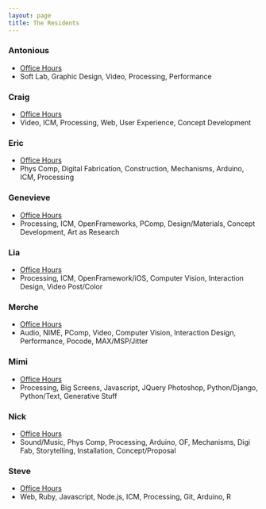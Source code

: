 ```yaml
---
layout: page
title: The Residents
---
```


### Antonious
- [Office Hours](https://www.google.com/calendar/selfsched?sstoken=UUpWU0ZtY0RMbkphfGRlZmF1bHR8MDA3MTk4MjZiOGRiMjZhYjE0NWI0N2VhZTgyY2YxMzM)
- Soft Lab, Graphic Design, Video, Processing, Performance

### Craig
- [Office Hours](https://www.google.com/calendar/selfsched?sstoken=UUdZSW52V1dpZUEwfGRlZmF1bHR8NGY4NmMwMTJiMWVkZGE0YjJkNjBlODM0ZmM1NTJkNjc)
- Video, ICM, Processing, Web, User Experience, Concept Development

### Eric
- [Office Hours](https://www.google.com/calendar/selfsched?sstoken=UUdLcXlhWlFuN0l2fGRlZmF1bHR8MzM1ZDQ5ZTdhODM1MjQxNDljZjQ3MTZlZmNkNzQyMWY)
- Phys Comp, Digital Fabrication, Construction, Mechanisms, Arduino, ICM, Processing

### Genevieve
- [Office Hours](https://www.google.com/calendar/selfsched?sstoken=UU1URHpmUlVpc1JyfGRlZmF1bHR8ZmQ4YjEyYjA2M2NjZTc0MjM0OGU0YmMzZDQ3OWU5Yzk)
- Processing, ICM, OpenFrameworks, PComp, Design/Materials, Concept Development, Art as Research

### Lia
- [Office Hours](https://www.google.com/calendar/selfsched?sstoken=UUFLU09CdFpHU1lVfGRlZmF1bHR8ZmZlMmNhY2UwNjUzZjZiYTJhZTBjZDU4OTA4NjhjNTM)
- Processing, ICM, OpenFramework/iOS, Computer Vision, Interaction Design, Video Post/Color

### Merche
- [Office Hours](https://www.google.com/calendar/selfsched?sstoken=UU9RRmstb3lZbjZFfGRlZmF1bHR8ZDk0Mjk5NTEzNDU2NjM1Y2M2YTNkZDNlZmQ2NGVjMTU)
- Audio, NIME, PComp, Video, Computer Vision, Interaction Design, Performance, Pocode, MAX/MSP/Jitter

### Mimi
- [Office Hours](https://www.google.com/calendar/selfsched?sstoken=UUwyRlNGejliMUxLfGRlZmF1bHR8MTI2NGIyZTNkNDA5MzZhMmU1N2VlZDY5NWJjNmYyMzg)
- Processing, Big Screens, Javascript, JQuery Photoshop, Python/Django, Python/Text, Generative Stuff

### Nick
- [Office Hours](https://www.google.com/calendar/selfsched?sstoken=UUQxeXVSSFJIXzhIfGRlZmF1bHR8ZWZjYTRiZDcwMGNjZjc4ZTc5M2VhNzY2NDdkZWY1MWE)
- Sound/Music, Phys Comp, Processing, Arduino, OF, Mechanisms, Digi Fab, Storytelling, Installation, Concept/Proposal

### Steve
- [Office Hours](https://www.google.com/calendar/selfsched?sstoken=UUc3Y1FEdnNFd29UfGRlZmF1bHR8ZTE2M2E5ZDE3MWM4MWVhNzczZDk5ZGM4NDEyZmY5NzY)
- Web, Ruby, Javascript, Node.js, ICM, Processing, Git, Arduino, R
